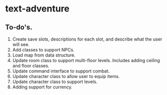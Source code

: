 # text-adventure

## To-do's.

1. Create save slots, descriptions for each slot, and describe what the user will see.
1. Add classes to support NPCs.
1. Load map from data structure.
1. Update room class to support multi-floor levels. Includes adding ceiling and floor classes.
1. Update command interface to support combat. 
1. Update character class to allow user to equip items.
1. Update character class to support levels. 
1. Adding support for currency. 
